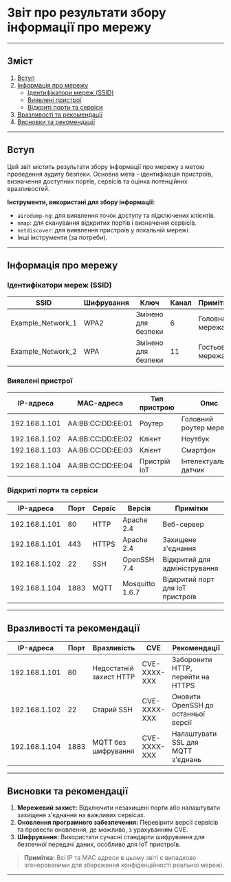# Звіт про результати збору інформації про мережу

---

## Зміст

1. [Вступ](#вступ)
2. [Інформація про мережу](#інформація-про-мережу)
   - [Ідентифікатори мереж (SSID)](#ідентифікатори-мереж-ssid)
   - [Виявлені пристрої](#виявлені-пристрої)
   - [Відкриті порти та сервіси](#відкриті-порти-та-сервіси)
3. [Вразливості та рекомендації](#вразливості-та-рекомендації)
4. [Висновки та рекомендації](#висновки-та-рекомендації)

---

## Вступ

Цей звіт містить результати збору інформації про мережу з метою проведення аудиту безпеки. Основна мета - ідентифікація пристроїв, визначення доступних портів, сервісів та оцінка потенційних вразливостей.

**Інструменти, використані для збору інформації:**
- `airodump-ng`: для виявлення точок доступу та підключених клієнтів.
- `nmap`: для сканування відкритих портів і визначення сервісів.
- `netdiscover`: для виявлення пристроїв у локальній мережі.
- Інші інструменти (за потреби).

---

## Інформація про мережу

### Ідентифікатори мереж (SSID)

| **SSID**           | **Шифрування** | **Ключ**            | **Канал** | **Примітки** |
|--------------------|----------------|----------------------|-----------|--------------|
| Example_Network_1  | WPA2           | Змінено для безпеки | 6         | Головна мережа |
| Example_Network_2  | WPA            | Змінено для безпеки | 11        | Гостьова мережа |

### Виявлені пристрої

| **IP-адреса**   | **MAC-адреса**         | **Тип пристрою** | **Опис**              |
|-----------------|------------------------|------------------|------------------------|
| 192.168.1.101   | AA:BB:CC:DD:EE:01      | Роутер          | Головний роутер мережі |
| 192.168.1.102   | AA:BB:CC:DD:EE:02      | Клієнт          | Ноутбук                |
| 192.168.1.103   | AA:BB:CC:DD:EE:03      | Клієнт          | Смартфон               |
| 192.168.1.104   | AA:BB:CC:DD:EE:04      | Пристрій IoT    | Інтелектуальний датчик |

### Відкриті порти та сервіси

| **IP-адреса** | **Порт** | **Сервіс**       | **Версія**       | **Примітки**                          |
|---------------|----------|------------------|------------------|---------------------------------------|
| 192.168.1.101 | 80       | HTTP            | Apache 2.4       | Веб-сервер                            |
| 192.168.1.101 | 443      | HTTPS           | Apache 2.4       | Захищене з'єднання                    |
| 192.168.1.102 | 22       | SSH             | OpenSSH 7.4      | Відкритий для адміністрування         |
| 192.168.1.104 | 1883     | MQTT            | Mosquitto 1.6.7  | Відкритий порт для IoT пристроїв      |

---

## Вразливості та рекомендації

| **IP-адреса**   | **Порт** | **Вразливість**          | **CVE**     | **Рекомендації**                                |
|-----------------|----------|--------------------------|-------------|-------------------------------------------------|
| 192.168.1.101   | 80       | Недостатній захист HTTP  | CVE-XXXX-XXX | Заборонити HTTP, перейти на HTTPS                |
| 192.168.1.102   | 22       | Старий SSH               | CVE-XXXX-XXX | Оновити OpenSSH до останньої версії              |
| 192.168.1.104   | 1883     | MQTT без шифрування      | CVE-XXXX-XXX | Налаштувати SSL для MQTT з'єднань                |

---

## Висновки та рекомендації

1. **Мережевий захист:** Відключити незахищені порти або налаштувати захищене з'єднання на важливих сервісах.
2. **Оновлення програмного забезпечення:** Перевірити версії сервісів та провести оновлення, де можливо, з урахуванням CVE.
3. **Шифрування:** Використати сучасні стандарти шифрування для безпечної передачі даних, особливо для IoT пристроїв.

> **Примітка:** Всі IP та MAC адреси в цьому звіті є випадково згенерованими для збереження конфіденційності реальної мережі.

---


